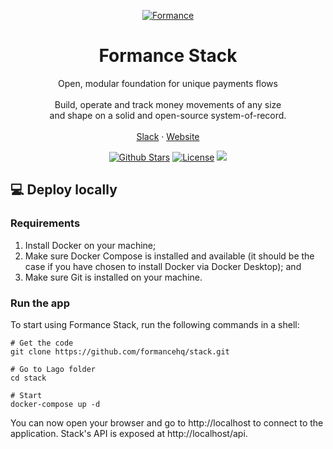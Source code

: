 <!-- PROJECT LOGO -->
<p align="center">
  <a href="https://github.com/formancehq/ledger">
    <img src="https://www.formance.com/_next/image?url=%2F_next%2Fstatic%2Fmedia%2Fdiagram-10.adb193c2.svg&w=3840&q=75" alt="Formance">
  </a>

  <h1 align="center">Formance Stack</h1>

  <p align="center">
    Open, modular foundation for unique payments flows
    <br />
    <br />
    Build, operate and track money movements of any size
    <br />
    and shape on a solid and open-source system-of-record.
    <br />
    <br />
    <a href="https://www.formance.com/slack">Slack</a>
    ·
    <a href="https://www.formance.com.com">Website</a>
  </p>
</p>

<p align="center">
   <a href="https://github.com/formancehq/ledger/stargazers"><img src="https://img.shields.io/github/stars/formancehq/ledger" alt="Github Stars"></a>
   <a href="https://github.com/formancehq/ledger/blob/main/LICENSE"><img src="https://img.shields.io/badge/license-mit-purple" alt="License"></a>
   <a href="https://www.ycombinator.com/companies/formance-fka-numary"><img src="https://img.shields.io/badge/Backed%20by-Y%20Combinator-%23f26625"></a>
</p>

## 💻 Deploy locally

### Requirements
1. Install Docker on your machine;
2. Make sure Docker Compose is installed and available (it should be the case if you have chosen to install Docker via Docker Desktop); and
3. Make sure Git is installed on your machine.


### Run the app
To start using Formance Stack, run the following commands in a shell:

```
# Get the code
git clone https://github.com/formancehq/stack.git

# Go to Lago folder
cd stack

# Start
docker-compose up -d
```

You can now open your browser and go to http://localhost to connect to the application. Stack's API is exposed at http://localhost/api.
